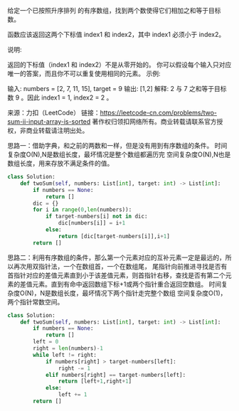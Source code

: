 给定一个已按照升序排列 的有序数组，找到两个数使得它们相加之和等于目标数。

函数应该返回这两个下标值 index1 和 index2，其中 index1 必须小于 index2。

说明:

返回的下标值（index1 和 index2）不是从零开始的。
你可以假设每个输入只对应唯一的答案，而且你不可以重复使用相同的元素。
示例:

输入: numbers = [2, 7, 11, 15], target = 9
输出: [1,2]
解释: 2 与 7 之和等于目标数 9 。因此 index1 = 1, index2 = 2 。

来源：力扣（LeetCode）
链接：https://leetcode-cn.com/problems/two-sum-ii-input-array-is-sorted
著作权归领扣网络所有。商业转载请联系官方授权，非商业转载请注明出处。

思路一：借助字典，和之前的两数和一样，但是没有用到有序数组的条件。
时间复杂度O(N),N是数组长度，最坏情况是整个数组都遍历完
空间复杂度O(N),N也是数组长度，用来存放不满足条件的值。
```python
class Solution:
    def twoSum(self, numbers: List[int], target: int) -> List[int]:
        if numbers == None:
            return []
        dic = {}
        for i in range(0,len(numbers)):
            if target-numbers[i] not in dic:
                dic[numbers[i]] = i+1
            else:
                return [dic[target-numbers[i]],i+1]
        return []
```
思路二：利用有序数组的条件，那么第一个元素对应的互补元素一定是最远的，所以再次用双指针法，一个在数组首，一个在数组尾，
尾指针向前推进寻找是否有首指针对应的差值元素直到小于该差值元素，则首指针右移，查找是否有第二个元素的差值元素。直到有命中返回数组下标+1或两个指针重合返回空数组。
时间复杂度O(N)，N是数组长度，最坏情况下两个指针走完整个数组
空间复杂度O(1)，两个指针常数空间。
```python
class Solution:
    def twoSum(self, numbers: List[int], target: int) -> List[int]:
        if numbers == None:
            return []
        left = 0
        right = len(numbers)-1
        while left != right:
            if numbers[right] > target-numbers[left]:
                right -= 1
            elif numbers[right] == target-numbers[left]:
                return [left+1,right+1]
            else:
                left += 1
        return []
```
